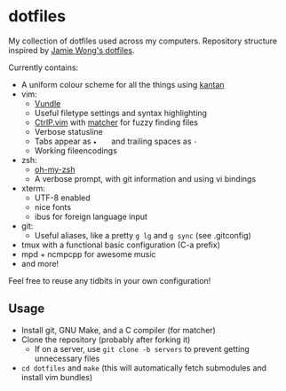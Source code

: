 dotfiles
========

My collection of dotfiles used across my computers. Repository structure inspired by [Jamie Wong's dotfiles](https://github.com/phleet/dotfiles/).

Currently contains:

- A uniform colour scheme for all the things using [kantan](https://github.com/pushrax/kantan)
- vim:
  - [Vundle](https://github.com/gmarik/vundle)
  - Useful filetype settings and syntax highlighting
  - [CtrlP.vim](https://github.com/kien/ctrlp.vim) with [matcher](https://github.com/burke/matcher) for fuzzy finding files
  - Verbose statusline
  - Tabs appear as `▸   ` and trailing spaces as `·`
  - Working fileencodings
- zsh:
  - [oh-my-zsh](https://github.com/robbyrussell/oh-my-zsh)
  - A verbose prompt, with git information and using vi bindings
- xterm:
  - UTF-8 enabled
  - nice fonts
  - ibus for foreign language input
- git:
  - Useful aliases, like a pretty `g lg` and `g sync` (see .gitconfig)
- tmux with a functional basic configuration (C-a prefix)
- mpd + ncmpcpp for awesome music
- and more!

Feel free to reuse any tidbits in your own configuration!


Usage
-----

- Install git, GNU Make, and a C compiler (for matcher)
- Clone the repository (probably after forking it)
    - If on a server, use `git clone -b servers` to prevent getting unnecessary files
- `cd dotfiles` and `make` (this will automatically fetch submodules and install vim bundles)

